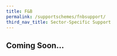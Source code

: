 ```yaml
---
title: F&B
permalink: /supportschemes/fnbsupport/
third_nav_title: Sector-Specific Support
---
```


## **Coming Soon...**

